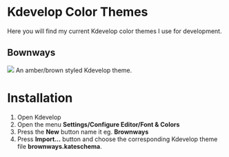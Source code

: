 # Kdevelop Color Themes

Here you will find my current Kdevelop color themes I use for development.

## Bownways

![][snip]
An amber/brown styled Kdevelop theme.

# Installation

1. Open Kdevelop
2. Open the menu **Settings/Configure Editor/Font & Colors**
3. Press the **New** button name it eg. **Brownways**
4. Press **Import...** button and choose the corresponding Kdevelop theme file **brownways.kateschema**.

[snip]:http://storage3.static.itmages.com/i/15/0703/h_1435949932_3233495_d54b3a01b7.png

